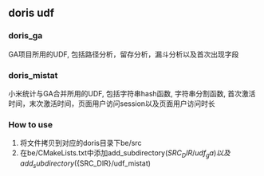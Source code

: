 ## doris udf

### doris_ga
GA项目所用的UDF, 包括路径分析，留存分析，漏斗分析以及首次出现字段

### doris_mistat
小米统计与GA合并所用的UDF, 包括字符串hash函数, 字符串分割函数, 首次激活时间，末次激活时间，页面用户访问session以及页面用户访问时长

### How to use
1. 将文件拷贝到对应的doris目录下be/src
2. 在be/CMakeLists.txt中添加add_subdirectory(${SRC_DIR}/udf_ga)以及add_subdirectory(${SRC_DIR}/udf_mistat)
